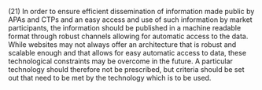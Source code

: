 (21) In order to ensure efficient dissemination of information made public by APAs and CTPs and an easy access and use of such information by market participants, the information should be published in a machine readable format through robust channels allowing for automatic access to the data. While websites may not always offer an architecture that is robust and scalable enough and that allows for easy automatic access to data, these technological constraints may be overcome in the future. A particular technology should therefore not be prescribed, but criteria should be set out that need to be met by the technology which is to be used.